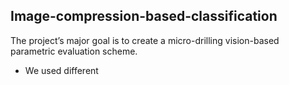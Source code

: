 ## Image-compression-based-classification
The project’s major goal is to create a micro-drilling vision-based parametric evaluation scheme.
* We used different 
